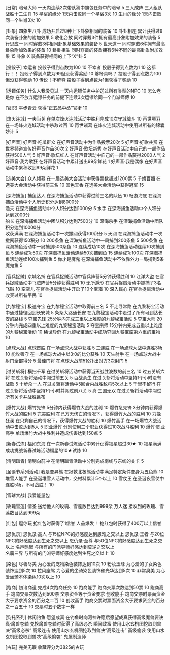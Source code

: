 [日常]
暗号大师		一天内连续2次带队猜中旗包任务中的暗号			5
三人成阵		三人组队战胜十二生肖					15
星宿的缘分		1天内击败同一个星宿3次					10
生肖的缘分		1天内击败同一个生肖3次					10

[卦象]
四象生八卦		成功开启过8种上下卦象相同的装备				10
卦卦相连		累计获得过8次装备卦象的附加效果				5
收化合放		同时穿戴3件拥有最高卦象附加效果的装备			5
行思应一		同时穿戴3件相同卦象基础效果的装备			5
世天道一		同时穿戴6件拥有最高卦象附加效果的装备			10
卦卦相生		同时穿戴的装备拥有6种不同的最高卦象附加效果		15
卦象·X			装备获得相同的上下“X”卦				5

[投骰子]
幸运者			投骰子得到点数为100					10
不幸者			投骰子得到点数为1					10
这都行！！		投骰子得到点数为99但没获得奖励				10
够杯具吗？		投骰子得到点数为100但没获得奖励				10
传说！不解释		投骰子得到点数为1但获得了奖励				10


[运镖任务]
什么人我没见过		一天内运镖任务中护送过所有类型的NPC			10
怎么老是你		在不放弃运镖任务的前提下连续3次运镖给同一个门派师傅	10

[官职]
平步青云		获得“正五品中丞”官衔					10


[烽火连城]
一夫当关		在单次烽火连城活动中胜利完成10次守城战斗		10
再世项羽		在一场烽火连城活动中杀敌过百				10
再世诸葛		在烽火连城活动中使用过所有的锦囊妙计			5

[好声音]
好声音·吃瓜群众	在好声音活动中为作品投票20次				5
好声音·好歌共赏	在世界频道宣传好声音作品30次				2
好声音·歌坛新秀	在好声音活动中自己的一部作品获得500人气			5
好声音·歌坛红人	在好声音活动中自己的一部作品获得2000人气		2
好声音·我为歌狂	在好声音活动中累计送出99朵鲜花				1
好声音·我是偶像	在好声音活动中累积收到99朵鲜花				1

[选美大会]
众人倾慕		在一届选美大会活动中获得票数超过1200票			5
千娇百媚		在选美大会活动中获得前三名				10
国色天香		在选美大会活动中获得冠军				15


[深海捕鱼]
捕鱼达人		在深海捕鱼活动中获得过前三名的队伍			10
畅游海底		在深海捕鱼活动中个人历史积分达到8000分			
渔夫			在深海捕鱼活动中个人积分达到1000分			5
水手			在深海捕鱼活动中个人积分达到2000分			
船长			在深海捕鱼活动中团队积分达到7500分			10
深海杀手		在深海捕鱼活动中团队积分达到10000分			
收获满满		在深海捕鱼活动中一次撒网获得100积分			5
天网			在深海捕鱼活动中一次撒网获得150积分			10
200条鱼			在深海捕鱼活动中一局捕到200条鱼				5
500条鱼			在深海捕鱼活动中一局捕到500条鱼				10
连续成功10次		在深海捕鱼活动连续10次捕到鱼				5
连续成功50次		在深海捕鱼活动连续50次捕到鱼				15
连续成功100次		在深海捕鱼活动连续100次捕到鱼				5
你才是魔鬼		在深海捕鱼活动中不依靠外力一局捕到5条魔鬼鱼		5

[官兵捉贼]
京城名捕		在官兵捉贼活动中官兵阵营5分钟获得胜利			10
江洋大盗		在官兵捉贼活动中飞贼阵营5分钟获得胜利			10
无所遁形		在官兵捉贼活动中抓捕了3名飞贼				10
空空儿			在官兵捉贼活动中开启了10个宝箱				10
深入民心		在官兵捉贼活动中收买过所有平民				10

[九黎秘宝]
极速夺宝		在九黎秘宝活动中取得前三名				5
不走寻常路		在九黎秘宝活动中通过捷径回到长安城			5
条条大路通长安		在九黎秘宝活动中走过了所有可到达长安的路线		5
夺宝先锋		25分钟内完成三重以上难度的九黎秘宝活动			5
夺宝大师		20分钟内完成四重以上难度的九黎秘宝活动			5
夺宝宗师		15分钟内完成五重以上难度的九黎秘宝活动			10
稀世珍奇		在九黎秘宝活动中成功夺回九黎宝库第六重的宝物		10

[点球大战]
点球首胜		在一场点球大战中获胜					5
三连胜			在一场点球大战中连胜3场					10
能攻善守		在一场点球大战中以3:0的比分获胜				10
天生射手		在一场点球大战中射门全部得分				5
最佳门将		在点球大战前5轮扑出对方3次射门				5

[过关斩将]
横扫千军		在过关斩将活动中获得当天战胜波数的前三名		10
过五关斩六将		在过关斩将活动中闯过前五关				5
百战余生		在过关斩将活动中坚持1个小时没有战败			5
十步杀一人		在过关斩将活动中5回合内战胜敌将5次以上			5
千里不留行		在过关斩将活动中坚持1个小时并闯过前八关			5
真·三国无双		在过关斩将活动中闯过所有关卡并战胜吕布			

[爆竹大战]
爆竹先锋		5分钟内获得爆竹大战的胜利				10
爆竹急先锋		3分钟内获得爆竹大战的胜利				5
完美胜利		在己方无伤亡的情况下，获得爆竹大战的胜利		10
力挽狂澜		在只剩自己的情况下，获得爆竹大战的胜利			10
爆竹高手		在一场爆竹大战活动中击败达到5人				5
职业爆竹		分别使用三个职业获得过10次战斗胜利			10
爆竹·职业高手		单场爆竹大战中胜利并造成伤害达到150点			5

[新春试炼]
福如东海		在一次新春试炼活动中累计获得福星超过30★		10
福星满满		成功挑战新春试炼活动福星的10★试炼			10

[清明踏青]
清明向前冲		在清明踏青活动中分别完成南线与东线的关卡		5

[圣诞节系列活动]
我是变异熊		在拯救北极熊活动中满足特定条件变身为五色熊		10
堆雪人能手		在圣诞堆雪人活动中，交材料累计5个以上			10
雪仗王			在圣诞夜雪仗中连胜5场，不可战胜！			10

[雪球大战]
我爱能量包

[玫瑰雪莲]
情圣			送给他人的玫瑰、雪莲数目达到999朵
万人迷			接收到的玫瑰、雪莲数目达到999朵

[红包]
逗你玩			抢红包时获得了1信誉
人品爆发！		抢红包时获得了400万以上信誉

[恩仇录]
恩仇录·高人		与15位NPC的好感度达到患难之交以上
恩仇录·王者		与20位NPC的好感度达到生死之交以上
恩仇录·至尊		与50位NPC的好感度达到生死之交以上
名声鹊起		与所有的门派导师好感达到莫逆之交以上			
名震三界		与所有的门派导师好感度达到生死之交以上			10

[染色]
尽善尽美		为心爱的宠物染色装饰达到10次				10
粉妆玉琢		为心爱的子女染色装饰达到5次				10
拉风座驾		为心爱的坐骑染色装饰和光华达到5次			10
非常臭美		为心爱坐骑本体染色10次以上				10

[跑商]
初谙商道		完成4次跑商任务						10
跑商能手		跑商交票次数达到50票					10
跑商高手		跑商交票次数达到500票
			交票资金等于资金要求
创收能手		跑商交票时票面资金大于要求资金的百分之二百		10
创收高手		跑商交票时票面资金大于要求资金的百分之一百五十		10
			交票时五个数字一样

[狗托系列]
休闲钓鱼·愿望成真	在钓鱼时向河神许愿后愿望成真获得高级魔兽要诀
真·魔兽卷轴		兑换魔兽卷轴时获得了高级必杀
瞬间致富		使用山水玄机图挖取到兽决“高级必杀”
高级连击		使用山水玄机图挖取到兽决“高级连击”
高级偷袭		使用山水玄机图挖取到兽决“高级偷袭”
鬼屋制造师

[古玩]
完美无瑕		收藏评分为3825的古玩